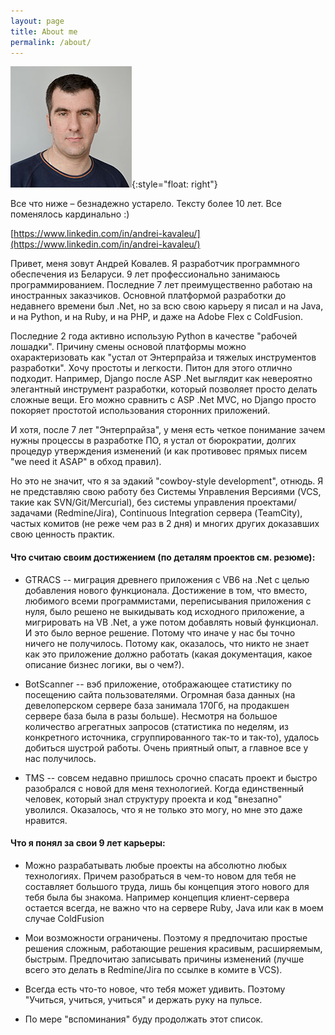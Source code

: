 ```yaml
---
layout: page
title: About me
permalink: /about/
---
```


![me](/img/Andrei_Kavaleu.jpg){:style="float: right"}

Все что ниже – безнадежно устарело. Тексту более 10 лет. Все поменялось кардинально :)

[https://www.linkedin.com/in/andrei-kavaleu/](https://www.linkedin.com/in/andrei-kavaleu/)



Привет, меня зовут Андрей Ковалев. Я разработчик программного обеспечения из Беларуси. 9 лет профессионально занимаюсь программированием. Последние 7 лет преимущественно работаю на иностранных заказчиков. Основной платформой разработки до недавнего времени был .Net, но за всю свою карьеру я писал и на Java, и на Python, и на Ruby, и на PHP, и даже на Adobe Flex с ColdFusion.

Последние 2 года активно использую Python в качестве "рабочей лошадки". Причину смены основой платформы можно охарактеризовать как "устал от Энтерпрайза и тяжелых инструментов разработки". Хочу простоты и легкости. Питон для этого отлично подходит. Например, Django после ASP .Net выглядит как невероятно элегантный инструмент разработки, который позволяет просто делать сложные вещи. Его можно сравнить с ASP .Net MVC, но Django просто покоряет простотой использования сторонних приложений.

И хотя, после 7 лет "Энтерпрайза", у меня есть четкое понимание зачем нужны процессы в разработке ПО, я устал от бюрократии, долгих процедур утверждения изменений (и как противовес прямых писем "we need it ASAP" в обход правил).

Но это не значит, что я за эдакий "cowboy-style development", отнюдь. Я не представляю свою работу без Системы Управления Версиями (VCS, такие как SVN/Git/Mercurial), без системы управления проектами/задачами (Redmine/Jira), Continuous Integration сервера (TeamCity), частых комитов (не реже чем раз в 2 дня) и многих других доказавших свою ценность практик.

#### Что считаю своим достижением (по деталям проектов см. резюме):

- GTRACS -- миграция древнего приложения с VB6 на .Net с целью добавления нового функционала. Достижение в том, что вместо, любимого всеми программистами, переписывания приложения с нуля, было решено не выкидывать код исходного приложение, а мигрировать на VB .Net, а уже потом добавлять новый функционал. И это было верное решение. Потому что иначе у нас бы точно ничего не получилось. Потому как, оказалось, что никто не знает как это приложение должно работать (какая документация, какое описание бизнес логики, вы о чем?).

- BotScanner -- вэб приложение, отображающее статистику по посещению сайта пользователями. Огромная база данных (на девелоперском сервере база занимала 170Гб, на продакшен сервере база была в разы больше). Несмотря на большое количество агрегатных запросов (статистика по неделям, из конкретного источника, сгруппированного так-то и так-то), удалось добиться шустрой работы. Очень приятный опыт, а главное все у нас получилось.

- TMS -- совсем недавно пришлось срочно спасать проект и быстро разобрался с новой для меня технологией. Когда единственный человек, который знал структуру проекта и код "внезапно" уволился. Оказалось, что я не только это могу, но мне это даже нравится.

#### Что я понял за свои 9 лет карьеры:

- Можно разрабатывать любые проекты на абсолютно любых технологиях. Причем разобраться в чем-то новом для тебя не составляет большого труда, лишь бы концепция этого нового для тебя была бы знакома. Например концепция клиент-сервера остается всегда, не важно что на сервере Ruby, Java или как в моем случае ColdFusion

- Мои возможности ограничены. Поэтому я предпочитаю простые решения сложным, работающие решения красивым, расширяемым, быстрым.
    Предпочитаю записывать причины изменений (лучше всего это делать в Redmine/Jira по ссылке в комите в VCS).

- Всегда есть что-то новое, что тебя может удивить. Поэтому "Учиться, учиться, учиться" и держать руку на пульсе.

- По мере "вспоминания" буду продолжать этот список.